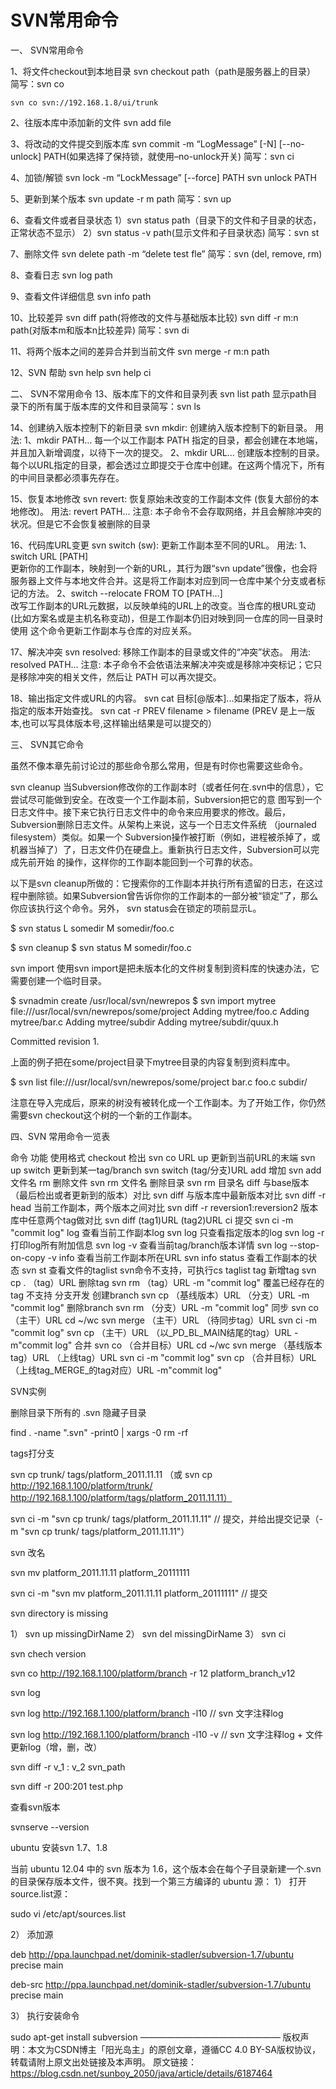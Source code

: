 # SVN常用命令

一、 SVN常用命令

1、将文件checkout到本地目录
svn checkout path（path是服务器上的目录）
简写：svn co

```
svn co svn://192.168.1.8/ui/trunk
```



2、往版本库中添加新的文件
svn add file

3、将改动的文件提交到版本库
svn commit -m “LogMessage” [-N] [--no-unlock] PATH(如果选择了保持锁，就使用–no-unlock开关)
简写：svn ci

4、加锁/解锁
svn lock -m “LockMessage” [--force] PATH
svn unlock PATH

5、更新到某个版本
svn update -r m path
简写：svn up

6、查看文件或者目录状态
1）svn status path（目录下的文件和子目录的状态，正常状态不显示）
2）svn status -v path(显示文件和子目录状态)
简写：svn st

7、删除文件
svn delete path -m “delete test fle”
简写：svn (del, remove, rm)

8、查看日志
svn log path

9、查看文件详细信息
svn info path

10、比较差异
svn diff path(将修改的文件与基础版本比较)
svn diff -r m:n path(对版本m和版本n比较差异)
简写：svn di

11、将两个版本之间的差异合并到当前文件
svn merge -r m:n path

12、SVN 帮助
svn help
svn help ci

 



二、 SVN不常用命令
13、版本库下的文件和目录列表
  svn list path    显示path目录下的所有属于版本库的文件和目录简写：svn ls

14、创建纳入版本控制下的新目录
svn mkdir: 创建纳入版本控制下的新目录。
用法: 
1、mkdir PATH...
每一个以工作副本 PATH 指定的目录，都会创建在本地端，并且加入新增调度，以待下一次的提交。
2、mkdir URL... 创建版本控制的目录。 
每个以URL指定的目录，都会透过立即提交于仓库中创建。在这两个情况下，所有的中间目录都必须事先存在。

15、恢复本地修改
svn revert: 恢复原始未改变的工作副本文件 (恢复大部份的本地修改)。
用法: revert PATH... 注意: 本子命令不会存取网络，并且会解除冲突的状况。但是它不会恢复被删除的目录

16、代码库URL变更
svn switch (sw): 更新工作副本至不同的URL。
用法: 
1、switch URL [PATH]        
更新你的工作副本，映射到一个新的URL，其行为跟“svn update”很像，也会将      服务器上文件与本地文件合并。这是将工作副本对应到同一仓库中某个分支或者标记的方法。 
2、switch --relocate FROM TO [PATH...]   
改写工作副本的URL元数据，以反映单纯的URL上的改变。当仓库的根URL变动     (比如方案名或是主机名称变动)，但是工作副本仍旧对映到同一仓库的同一目录时使用     这个命令更新工作副本与仓库的对应关系。

17、解决冲突
svn resolved: 移除工作副本的目录或文件的“冲突”状态。
用法: resolved PATH... 注意: 本子命令不会依语法来解决冲突或是移除冲突标记；它只是移除冲突的相关文件，然后让 PATH 可以再次提交。

18、输出指定文件或URL的内容。
svn cat 目标[@版本]...如果指定了版本，将从指定的版本开始查找。 svn cat -r PREV filename > filename (PREV 是上一版本,也可以写具体版本号,这样输出结果是可以提交的）




三、 SVN其它命令

虽然不像本章先前讨论过的那些命令那么常用，但是有时你也需要这些命令。 

svn cleanup
当Subversion修改你的工作副本时（或者任何在.svn中的信息），它尝试尽可能做到安全。在改变一个工作副本前，Subversion把它的意 图写到一个日志文件中。接下来它执行日志文件中的命令来应用要求的修改。最后，Subversion删除日志文件。从架构上来说，这与一个日志文件系统 （journaled filesystem）类似。如果一个 Subversion操作被打断（例如，进程被杀掉了，或机器当掉了）了，日志文件仍在硬盘上。重新执行日志文件，Subversion可以完成先前开始 的操作，这样你的工作副本能回到一个可靠的状态。 

以下是svn cleanup所做的：它搜索你的工作副本并执行所有遗留的日志，在这过程中删除锁。如果Subversion曾告诉你你的工作副本的一部分被“锁定”了，那么你应该执行这个命令。另外， svn status会在锁定的项前显示L。 

$ svn status
L    somedir
M   somedir/foo.c 

$ svn cleanup
$ svn status
M      somedir/foo.c

svn import
使用svn import是把未版本化的文件树复制到资料库的快速办法，它需要创建一个临时目录。 

$ svnadmin create /usr/local/svn/newrepos
$ svn import mytree file:///usr/local/svn/newrepos/some/project
Adding         mytree/foo.c
Adding         mytree/bar.c
Adding         mytree/subdir
Adding         mytree/subdir/quux.h

Committed revision 1.

上面的例子把在some/project目录下mytree目录的内容复制到资料库中。 

$ svn list file:///usr/local/svn/newrepos/some/project
bar.c
foo.c
subdir/

注意在导入完成后，原来的树没有被转化成一个工作副本。为了开始工作，你仍然需要svn checkout这个树的一个新的工作副本。





四、SVN 常用命令一览表

命令	功能	使用格式
checkout	检出	svn  co  URL
up	更新到当前URL的末端	svn  up
switch	更新到某一tag/branch	svn  switch  (tag/分支)URL
add	增加	svn  add  文件名
rm	删除文件	svn  rm 文件名
删除目录	svn  rm 目录名
diff	与base版本（最后检出或者更新到的版本）对比	svn  diff
与版本库中最新版本对比	svn  diff  -r  head
当前工作副本，两个版本之间对比	svn  diff  -r  reversion1:reversion2
版本库中任意两个tag做对比	svn   diff    (tag1)URL    (tag2)URL
ci	提交	svn ci -m "commit log"
log	查看当前工作副本log	svn  log
只查看指定版本的log	svn  log  -r
打印log所有附加信息	svn  log  -v
查看当前tag/branch版本详情	svn  log --stop-on-copy -v
info	查看当前工作副本所在URL	svn  info
status	查看工作副本的状态	svn st
查看文件的taglist	svn命令不支持，可执行cs taglist
tag	新增tag	svn cp . （tag）URL
删除tag	svn rm （tag）URL -m "commit log"
覆盖已经存在的tag	不支持
分支开发	创建branch	svn  cp  （基线版本）URL （分支）URL  -m "commit log"
删除branch	svn rm （分支）URL   -m "commit log"
同步	svn co （主干）URL
cd ~/wc
svn merge （主干）URL （待同步tag）URL
svn ci -m "commit log"
svn cp （主干）URL （以_PD_BL_MAIN结尾的tag）URL -m"commit log"
合并	svn co （合并目标）URL
cd ~/wc
svn merge （基线版本tag）URL  （上线tag）URL
svn ci -m "commit log"
svn cp （合并目标）URL （上线tag_MERGE_的tag对应）URL -m"commit log"



SVN实例

删除目录下所有的 .svn 隐藏子目录

find . -name ".svn" -print0 | xargs -0 rm -rf



tags打分支

svn  cp  trunk/    tags/platform_2011.11.11    （或 svn  cp  http://192.168.1.100/platform/trunk/    http://192.168.1.100/platform/tags/platform_2011.11.11）

svn  ci  -m  "svn  cp  trunk/    tags/platform_2011.11.11"         // 提交，并给出提交记录（-m  "svn  cp  trunk/    tags/platform_2011.11.11"）



svn 改名

svn  mv  platform_2011.11.11   platform_20111111

svn  ci  -m  "svn  mv  platform_2011.11.11   platform_20111111"        // 提交



svn directory is missing

1） svn up missingDirName
2） svn del missingDirName
3） svn ci



svn chech version

svn  co  http://192.168.1.100/platform/branch  -r  12  platform_branch_v12



svn log

svn  log  http://192.168.1.100/platform/branch  -l10              // svn  文字注释log

svn  log  http://192.168.1.100/platform/branch  -l10  -v          // svn 文字注释log + 文件更新log（增，删，改）



svn diff -r  v_1 : v_2 svn_path

svn diff -r 200:201 test.php



查看svn版本

svnserve --version



ubuntu 安装svn 1.7、1.8

当前 ubuntu 12.04 中的 svn 版本为 1.6，这个版本会在每个子目录新建一个.svn 的目录保存版本文件，很不爽。找到一个第三方编译的 ubuntu 源：
1） 打开source.list源：

sudo vi /etc/apt/sources.list   

2） 添加源

deb http://ppa.launchpad.net/dominik-stadler/subversion-1.7/ubuntu precise main

deb-src http://ppa.launchpad.net/dominik-stadler/subversion-1.7/ubuntu precise main



3） 执行安装命令

sudo apt-get install subversion
————————————————
版权声明：本文为CSDN博主「阳光岛主」的原创文章，遵循CC 4.0 BY-SA版权协议，转载请附上原文出处链接及本声明。
原文链接：https://blog.csdn.net/sunboy_2050/java/article/details/6187464